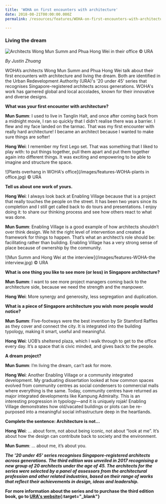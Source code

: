 ```yaml
---
title: 'WOHA on first encounters with architecture'
date: 2018-08-21T00:00:00.000Z
permalink: /resources/features/WOHA-on-first-encounters-with-architecture

---
```



### **Living the dream**

![Architects Wong Mun Summ and Phua Hong Wei in their office](/images/features-WOHA.jpg)
© URA

*By Justin Zhuang*

WOHA’s architects Wong Mun Summ and Phua Hong Wei talk about their first encounters with architecture and living the dream. Both are identified in the Urban Redevelopment Authority (URA)'s '20 under 45' series that recognises Singapore-registered architects across generations. WOHA's work has garnered global and local accolades, known for their innovative and diverse designs.

**What was your first encounter with architecture?** 

**Mun Summ**: I used to live in Tanglin Halt, and once after coming back from a midnight movie, I ran so quickly that I didn’t realise there was a barrier. I flew and my face landed on the tarmac. That was my first encounter with really hard architecture! I became an architect because I wanted to make sure things are softer! 

**Hong Wei**: I remember my first Lego set. That was something that I liked to play with: to put things together, pull them apart and put them together again into different things. It was exciting and empowering to be able to imagine and structure the space. 

![Plants overhang in WOHA's office](/images/features-WOHA-plants in office.jpg)
© URA

**Tell us about one work of yours.**

**Hong Wei**: I always look back at Enabling Village because that is a project that really touches the people on the street. It has been two years since its completion and I still get called back to do tours and presentations. I enjoy doing it: to share our thinking process and see how others react to what was done. 

**Mun Summ**: Enabling Village is a good example of how architects shouldn’t over think design. We hit the right level of intervention and created a framework for things to happen. That’s what an architect’s role should be: facilitating rather than building. Enabling Village has a very strong sense of place because of ownership by the community. 

![Mun Summ and Hong Wei at the interview](/images/features-WOHA-the interview.jpg)
© URA

**What is one thing you like to see more (or less) in Singapore architecture?**

**Mun Summ**: I want to see more project managers coming back to the architecture side, because we need the strength and the manpower. 

**Hong Wei**: More synergy and generosity, less segregation and duplication.

**What is a piece of Singapore architecture you wish more people would notice?** 

**Mun Summ**:  Five-footways were the best invention by Sir Stamford Raffles as they cover and connect the city. It is integrated into the building typology, making it smart, useful and meaningful. 

**Hong Wei**: UOB’s sheltered plaza, which I walk through to get to the office every day. It’s a space that is civic minded, and gives back to the people. 

**A dream project?**

**Mun Summ**: I’m living the dream, can’t ask for more. 

**Hong Wei**: Another Enabling Village or a community integrated development. My graduating dissertation looked at how common spaces evolved from community centres as social condensers to commercial malls where everything is the same. Today, community centres have returned as major integrated developments like Kampung Admiralty. This is an interesting progression in typology—and it is uniquely rojak! Enabling Village demonstrates how old/vacated buildings or plots can be re-purposed into a meaningful social infrastructure deep in the heartlands. 

**Complete the sentence: Architecture is not…**

**Hong Wei**: … about form, not about being iconic, not about “look at me”. It’s about how the design can contribute back to society and the environment. 

**Mun Summ**: … about me, it’s about you. 

***The '20 under 45' series recognises Singapore-registered architects across generations. The third edition was unveiled in 2017 recognising a new group of 20 architects under the age of 45. The architects for the series were selected by a panel of assessors from the architectural profession and other related industries, based on their range of works that reflect their achievements in design, ideas and leadership.***

**For more information about the series and to purchase the third edition book, go to [URA's website](https://www.ura.gov.sg/Corporate/Resources/Publications/Books/Book-Details/2017-12_20-Under-45-the-third-edition){:target="_blank"}**

